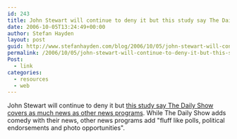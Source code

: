 ```yaml
---
id: 243
title: John Stewart will continue to deny it but this study say The Daily Show covers as much news as other news programs
date: 2006-10-05T13:24:49+00:00
author: Stefan Hayden
layout: post
guid: http://www.stefanhayden.com/blog/2006/10/05/john-stewart-will-continue-to-deny-it-but-this-study-say-the-daily-show-covers-as-much-news-as-other-news-programs/
permalink: /2006/10/05/john-stewart-will-continue-to-deny-it-but-this-study-say-the-daily-show-covers-as-much-news-as-other-news-programs/
Post:
  - link
categories:
  - resources
  - web
---
```

<p>John Stewart will continue to deny it but <a href="http://www.medialifemagazine.com/artman/publish/cat_index_31.asp">this study say The Daily Show covers as much news as other news programs</a>. While The Daily Show adds comedy with their news, other news programs add "fluff like polls, political endorsements and photo opportunities".
</p>

